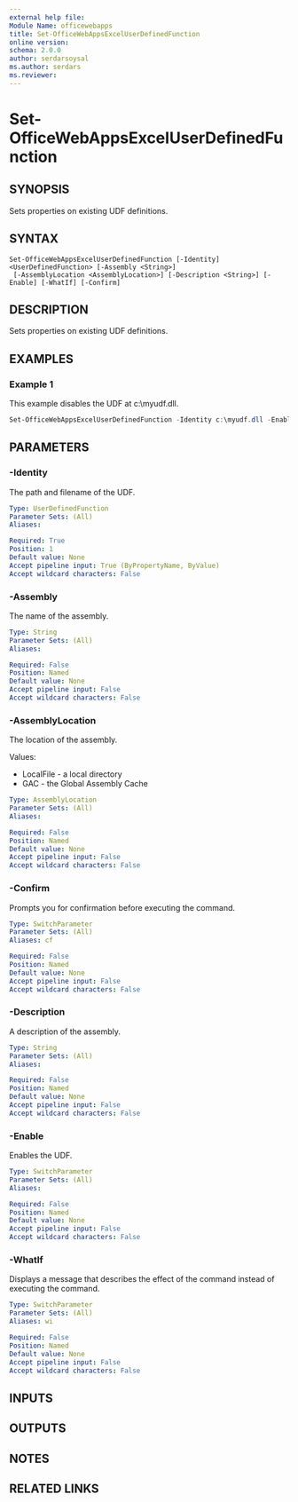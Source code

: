 ```yaml
---
external help file:
Module Name: officewebapps
title: Set-OfficeWebAppsExcelUserDefinedFunction
online version:
schema: 2.0.0
author: serdarsoysal
ms.author: serdars
ms.reviewer:
---
```


# Set-OfficeWebAppsExcelUserDefinedFunction

## SYNOPSIS

Sets properties on existing UDF definitions.

## SYNTAX

```
Set-OfficeWebAppsExcelUserDefinedFunction [-Identity] <UserDefinedFunction> [-Assembly <String>]
 [-AssemblyLocation <AssemblyLocation>] [-Description <String>] [-Enable] [-WhatIf] [-Confirm]
```

## DESCRIPTION

Sets properties on existing UDF definitions.

## EXAMPLES

### Example 1

This example disables the UDF at c:\myudf.dll.

```powershell
Set-OfficeWebAppsExcelUserDefinedFunction -Identity c:\myudf.dll -Enable:$false
```

## PARAMETERS

### -Identity

The path and filename of the UDF.

```yaml
Type: UserDefinedFunction
Parameter Sets: (All)
Aliases:

Required: True
Position: 1
Default value: None
Accept pipeline input: True (ByPropertyName, ByValue)
Accept wildcard characters: False
```

### -Assembly

The name of the assembly.

```yaml
Type: String
Parameter Sets: (All)
Aliases:

Required: False
Position: Named
Default value: None
Accept pipeline input: False
Accept wildcard characters: False
```

### -AssemblyLocation

The location of the assembly.

Values:

- LocalFile - a local directory
- GAC - the Global Assembly Cache

```yaml
Type: AssemblyLocation
Parameter Sets: (All)
Aliases:

Required: False
Position: Named
Default value: None
Accept pipeline input: False
Accept wildcard characters: False
```

### -Confirm

Prompts you for confirmation before executing the command.

```yaml
Type: SwitchParameter
Parameter Sets: (All)
Aliases: cf

Required: False
Position: Named
Default value: None
Accept pipeline input: False
Accept wildcard characters: False
```

### -Description

A description of the assembly.

```yaml
Type: String
Parameter Sets: (All)
Aliases:

Required: False
Position: Named
Default value: None
Accept pipeline input: False
Accept wildcard characters: False
```

### -Enable

Enables the UDF.

```yaml
Type: SwitchParameter
Parameter Sets: (All)
Aliases:

Required: False
Position: Named
Default value: None
Accept pipeline input: False
Accept wildcard characters: False
```

### -WhatIf

Displays a message that describes the effect of the command instead of executing the command.

```yaml
Type: SwitchParameter
Parameter Sets: (All)
Aliases: wi

Required: False
Position: Named
Default value: None
Accept pipeline input: False
Accept wildcard characters: False
```

## INPUTS

## OUTPUTS

## NOTES

## RELATED LINKS
